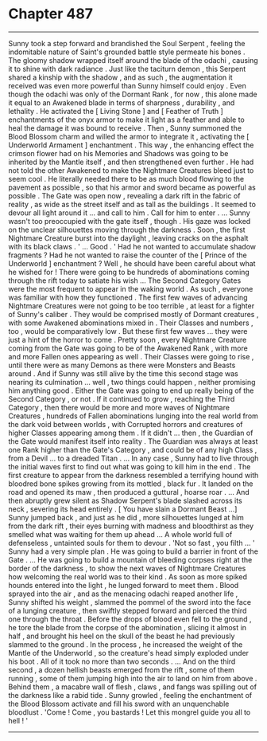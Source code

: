 
# Chapter 487


---

Sunny took a step forward and brandished the Soul Serpent , feeling the indomitable nature of Saint's grounded battle style permeate his bones . The gloomy shadow wrapped itself around the blade of the odachi , causing it to shine with dark radiance .
Just like the taciturn demon , this Serpent shared a kinship with the shadow , and as such , the augmentation it received was even more powerful than Sunny himself could enjoy . Even though the odachi was only of the Dormant Rank , for now , this alone made it equal to an Awakened blade in terms of sharpness , durability , and lethality .
He activated the [ Living Stone ] and [ Feather of Truth ] enchantments of the onyx armor to make it light as a feather and able to heal the damage it was bound to receive .
Then , Sunny summoned the Blood Blossom charm and willed the armor to integrate it , activating the [ Underworld Armament ] enchantment . This way , the enhancing effect the crimson flower had on his Memories and Shadows was going to be inherited by the Mantle itself , and then strengthened even further .
He had not told the other Awakened to make the Nightmare Creatures bleed just to seem cool . He literally needed there to be as much blood flowing to the pavement as possible , so that his armor and sword became as powerful as possible .
The Gate was open now , revealing a dark rift in the fabric of reality , as wide as the street itself and as tall as the buildings . It seemed to devour all light around it … and call to him .
Call for him to enter .
… Sunny wasn't too preoccupied with the gate itself , though . His gaze was locked on the unclear silhouettes moving through the darkness .
Soon , the first Nightmare Creature burst into the daylight , leaving cracks on the asphalt with its black claws .
' ... Good . '
Had he not wanted to accumulate shadow fragments ? Had he not wanted to raise the counter of the [ Prince of the Underworld ] enchantment ?
Well , he should have been careful about what he wished for !
There were going to be hundreds of abominations coming through the rift today to satiate his wish …
The Second Category Gates were the most frequent to appear in the waking world . As such , everyone was familiar with how they functioned .
The first few waves of advancing Nightmare Creatures were not going to be too terrible , at least for a fighter of Sunny's caliber . They would be comprised mostly of Dormant creatures , with some Awakened abominations mixed in . Their Classes and numbers , too , would be comparatively low .
But these first few waves … they were just a hint of the horror to come .
Pretty soon , every Nightmare Creature coming from the Gate was going to be of the Awakened Rank , with more and more Fallen ones appearing as well . Their Classes were going to rise , until there were as many Demons as there were Monsters and Beasts around .
And if Sunny was still alive by the time this second stage was nearing its culmination … well , two things could happen , neither promising him anything good .
Either the Gate was going to end up really being of the Second Category , or not .
If it continued to grow , reaching the Third Category , then there would be more and more waves of Nightmare Creatures , hundreds of Fallen abominations lunging into the real world from the dark void between worlds , with Corrupted horrors and creatures of higher Classes appearing among them .
If it didn't … then , the Guardian of the Gate would manifest itself into reality . The Guardian was always at least one Rank higher than the Gate's Category , and could be of any high Class , from a Devil … to a dreaded Titan .
… In any case , Sunny had to live through the initial waves first to find out what was going to kill him in the end .
The first creature to appear from the darkness resembled a terrifying hound with bloodred bone spikes growing from its mottled , black fur . It landed on the road and opened its maw , then produced a guttural , hoarse roar .
… And then abruptly grew silent as Shadow Serpent's blade slashed across its neck , severing its head entirely .
[ You have slain a Dormant Beast …]
Sunny jumped back , and just as he did , more silhouettes lunged at him from the dark rift , their eyes burning with madness and bloodthirst as they smelled what was waiting for them up ahead …
A whole world full of defenseless , untainted souls for them to devour .
'Not so fast , you filth … '
Sunny had a very simple plan .
He was going to build a barrier in front of the Gate .
… He was going to build a mountain of bleeding corpses right at the border of the darkness , to show the next waves of Nightmare Creatures how welcoming the real world was to their kind .
As soon as more spiked hounds entered into the light , he lunged forward to meet them .
Blood sprayed into the air , and as the menacing odachi reaped another life , Sunny shifted his weight , slammed the pommel of the sword into the face of a lunging creature , then swiftly stepped forward and pierced the third one through the throat .
Before the drops of blood even fell to the ground , he tore the blade from the corpse of the abomination , slicing it almost in half , and brought his heel on the skull of the beast he had previously slammed to the ground . In the process , he increased the weight of the Mantle of the Underworld , so the creature's head simply exploded under his boot .
All of it took no more than two seconds .
… And on the third second , a dozen hellish beasts emerged from the rift , some of them running , some of them jumping high into the air to land on him from above .
Behind them , a macabre wall of flesh , claws , and fangs was spilling out of the darkness like a rabid tide .
Sunny growled , feeling the enchantment of the Blood Blossom activate and fill his sword with an unquenchable bloodlust .
'Come ! Come , you bastards ! Let this mongrel guide you all to hell ! '

---

